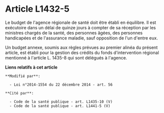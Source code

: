 # Article L1432-5

Le budget de l'agence régionale de santé doit être établi en équilibre. Il est exécutoire dans un délai de quinze jours à
compter de sa réception par les ministres chargés de la santé, des personnes âgées, des personnes handicapées et de
l'assurance maladie, sauf opposition de l'un d'entre eux. 

Un budget annexe, soumis aux règles prévues au premier alinéa du présent article, est établi pour la gestion des crédits du
fonds d'intervention régional mentionné à l'article L. 1435-8 qui sont délégués à l'agence.

**Liens relatifs à cet article**

	**Modifié par**:

	  - Loi n°2014-1554 du 22 décembre 2014 - art. 56

	**Cité par**:

	  - Code de la santé publique - art. L1435-10 (V)
	  - Code de la santé publique - art. L1441-5 (V)

